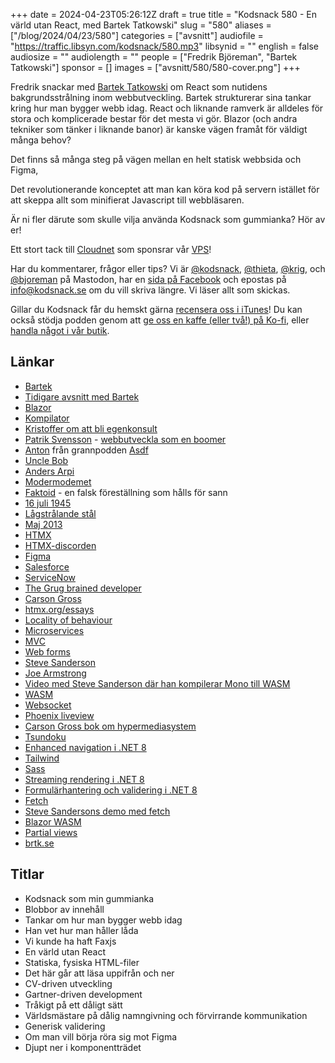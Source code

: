 +++
date = 2024-04-23T05:26:12Z
draft = true
title = "Kodsnack 580 - En värld utan React, med Bartek Tatkowski"
slug = "580"
aliases = ["/blog/2024/04/23/580"]
categories = ["avsnitt"]
audiofile = "https://traffic.libsyn.com/kodsnack/580.mp3"
libsynid = ""
english = false
audiosize = ""
audiolength = ""
people = ["Fredrik Björeman", "Bartek Tatkowski"]
sponsor = []
images = ["avsnitt/580/580-cover.png"]
+++

Fredrik snackar med [Bartek Tatkowski](https://brtk.se/) om React som nutidens bakgrundsstrålning inom webbutveckling. Bartek strukturerar sina tankar kring hur man bygger webb idag. React och liknande ramverk är alldeles för stora och komplicerade bestar för det mesta vi gör. Blazor (och andra tekniker som tänker i liknande banor) är kanske vägen framåt för väldigt många behov?

Det finns så många steg på vägen mellan en helt statisk webbsida och Figma,

Det revolutionerande konceptet att man kan köra kod på servern istället för att skeppa allt som minifierat Javascript till webbläsaren.

Är ni fler därute som skulle vilja använda Kodsnack som gummianka? Hör av er!

Ett stort tack till [Cloudnet](https://www.cloudnet.se) som sponsrar vår [VPS](https://en.wikipedia.org/wiki/Virtual_private_server)!

Har du kommentarer, frågor eller tips? Vi är [@kodsnack](https://social.podsnack.se/@kodsnack), [@thieta](https://6510.nu/@thieta), [@krig](https://6510.nu/@krig), och [@bjoreman](https://toot.cafe/@bjoreman) på Mastodon, har en [sida på Facebook](https://www.facebook.com/) och epostas på [info@kodsnack.se](mailto:info@kodsnack.se) om du vill skriva längre. Vi läser allt som skickas.

Gillar du Kodsnack får du hemskt gärna [recensera oss i iTunes](https://itunes.apple.com/se/podcast/kodsnack/id561631498?l=en)! Du kan också stödja podden genom att <a href="https://ko-fi.com/kodsnack" rel="payment">ge oss en kaffe (eller två!) på Ko-fi</a>, eller [handla något i vår butik](https://shop.spreadshirt.se/kodsnack/).

## Länkar
* [Bartek](https://brtk.se/)
* [Tidigare avsnitt med Bartek](https://kodsnack.se/people/bartek-tatkowski/)
* [Blazor](https://en.wikipedia.org/wiki/Blazor)
* [Kompilator](https://kompilator.se/)
* [Kristoffer om att bli egenkonsult](https://kompilator.se/034)
* [Patrik Svensson](https://patriksvensson.se/) - [webbutveckla som en boomer](https://kompilator.se/061)
* [Anton](https://www.linkedin.com/search/results/all/?fetchDeterministicClustersOnly=true&heroEntityKey=urn%3Ali%3Afsd_profile%3AACoAABEKCNYBYdw5ojgVNGxTn_bwERw8ILUywMg&keywords=anton%20gunnarsson&origin=RICH_QUERY_SUGGESTION&position=0&searchId=cd5181dc-47ac-4798-94a2-d4c288a59def&sid=X%3BN&spellCorrectionEnabled=false) från grannpodden [Asdf](https://asdf.pizza/)
* [Uncle Bob](https://en.wikipedia.org/wiki/Robert_C._Martin)
* [Anders Arpi](https://arpi.se/anders/)
* [Modermodemet](https://modermodemet.se/)
* [Faktoid](https://sv.wikipedia.org/wiki/Faktoid) - en falsk föreställning som hålls för sann
* [16 juli 1945](https://en.wikipedia.org/wiki/Trinity_%28nuclear_test%29)
* [Lågstrålande stål](https://en.wikipedia.org/wiki/Low-background_steel)
* [Maj 2013](https://en.wikipedia.org/wiki/React_%28JavaScript_library%29#History)
* [HTMX](https://htmx.org/)
* [HTMX-discorden](https://htmx.org/discord)
* [Figma](https://en.wikipedia.org/wiki/Figma)
* [Salesforce](https://en.wikipedia.org/wiki/Salesforce)
* [ServiceNow](https://en.wikipedia.org/wiki/ServiceNow)
* [The Grug brained developer](https://grugbrain.dev/)
* [Carson Gross](https://bigsky.software/cv/)
* [htmx.org/essays](https://htmx.org/essays/)
* [Locality of behaviour](https://htmx.org/essays/locality-of-behaviour/)
* [Microservices](https://en.wikipedia.org/wiki/Microservices)
* [MVC](https://en.wikipedia.org/wiki/Model%E2%80%93view%E2%80%93controller)
* [Web forms](https://learn.microsoft.com/en-us/aspnet/web-forms/what-is-web-forms)
* [Steve Sanderson](https://github.com/SteveSandersonMS)
* [Joe Armstrong](https://en.wikipedia.org/wiki/Joe_Armstrong_%28programmer%29)
* [Video med Steve Sanderson där han kompilerar Mono till WASM](https://www.youtube.com/watch?v=MiLAE6HMr10&t=1905s)
* [WASM](https://en.wikipedia.org/wiki/WebAssembly)
* [Websocket](https://en.wikipedia.org/wiki/WebSocket)
* [Phoenix liveview](https://hexdocs.pm/phoenix_live_view/welcome.html)
* [Carson Gross bok om hypermediasystem](https://hypermedia.systems/)
* [Tsundoku](https://en.wikipedia.org/wiki/Tsundoku)
* [Enhanced navigation i .NET 8](https://learn.microsoft.com/en-us/aspnet/core/blazor/fundamentals/routing?preserve-view=true&view=aspnetcore-8.0#enhanced-navigation-and-form-handling)
* [Tailwind](https://en.wikipedia.org/wiki/Tailwind_CSS)
* [Sass](https://en.wikipedia.org/wiki/Sass_%28style_sheet_language%29)
* [Streaming rendering i .NET 8](https://learn.microsoft.com/en-us/aspnet/core/release-notes/aspnetcore-8.0?view=aspnetcore-8.0#streaming-rendering)
* [Formulärhantering och validering i .NET 8](https://learn.microsoft.com/en-us/aspnet/core/release-notes/aspnetcore-8.0?view=aspnetcore-8.0#binding-to-forms)
* [Fetch](https://developer.mozilla.org/en-US/docs/Web/API/Fetch_API)
* [Steve Sandersons demo med fetch](https://www.youtube.com/watch?v=fIYYC_p_uU8)
* [Blazor WASM](https://www.telerik.com/faqs/blazor-ui/what-is-the-difference-between-blazor-webassembly-vs-server)
* [Partial views](https://learn.microsoft.com/en-us/aspnet/core/mvc/views/partial?view=aspnetcore-8.0)
* [brtk.se](https://brtk.se/)

## Titlar
* Kodsnack som min gummianka
* Blobbor av innehåll
* Tankar om hur man bygger webb idag
* Han vet hur man håller låda
* Vi kunde ha haft Faxjs
* En värld utan React
* Statiska, fysiska HTML-filer
* Det här går att läsa uppifrån och ner
* CV-driven utveckling
* Gartner-driven development
* Tråkigt på ett dåligt sätt
* Världsmästare på dålig namngivning och förvirrande kommunikation
* Generisk validering
* Om man vill börja röra sig mot Figma
* Djupt ner i komponentträdet